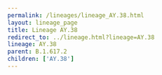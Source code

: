 ```yaml
---
permalink: /lineages/lineage_AY.38.html
layout: lineage_page
title: Lineage AY.38
redirect_to: ../lineage.html?lineage=AY.38
lineage: AY.38
parent: B.1.617.2
children: ['AY.38']
---
```

